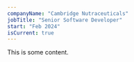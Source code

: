 ```yaml
---
companyName: "Cambridge Nutraceuticals"
jobTitle: "Senior Software Developer"
start: "Feb 2024"
isCurrent: true
---
```


This is some content.